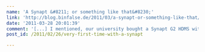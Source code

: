 ```yaml
---
name: 'A Synapt &#8211; or something like that&#8230;'
link: 'http://blog.binfalse.de/2011/03/a-synapt-or-something-like-that/'
date: '2011-03-28 20:01:39'
comment: '[...] I mentioned, our university bought a Synapt G2 HDMS with an upstream 2D-UPLC. And what should I say, we are not [...]'
post_id: /2011/02/26/very-first-time-with-a-synapt

---
```



